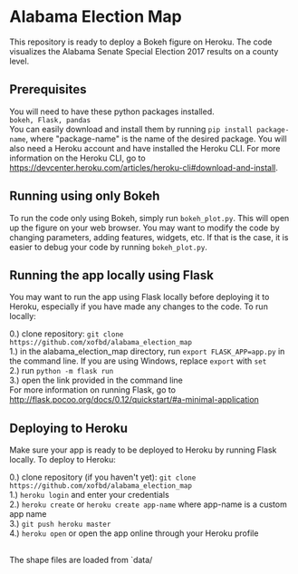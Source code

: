 # Alabama Election Map
This repository is ready to deploy a Bokeh figure on Heroku. The code visualizes the Alabama Senate Special Election 2017 results on a county level. <br>

## Prerequisites
You will need to have these python packages installed. <br>
`bokeh, Flask, pandas` <br>
You can easily download and install them by running `pip install package-name`, where "package-name" is the name of the desired package. You will also need a Heroku account and have installed the Heroku CLI. For more information on the Heroku CLI, go to https://devcenter.heroku.com/articles/heroku-cli#download-and-install.

## Running using only Bokeh
To run the code only using Bokeh, simply run `bokeh_plot.py`. This will open up the figure on your web browser. You may want to modify the code by changing parameters, adding features, widgets, etc. If that is the case, it is easier to debug your code by running `bokeh_plot.py`. <br>

## Running the app locally using Flask
You may want to run the app using Flask locally before deploying it to Heroku, especially if you have made any changes to the code. To run locally: <br>

0.) clone repository: `git clone https://github.com/xofbd/alabama_election_map` <br>
1.) in the alabama_election_map directory, run `export FLASK_APP=app.py` in the command line. If you are using Windows, replace `export` with `set` <br>
2.) run `python -m flask run` <br>
3.) open the link provided in the command line <br>
For more information on running Flask, go to http://flask.pocoo.org/docs/0.12/quickstart/#a-minimal-application <br>

## Deploying to Heroku
Make sure your app is ready to be deployed to Heroku by running Flask locally. To deploy to Heroku: <br>

0.) clone repository (if you haven't yet): `git clone https://github.com/xofbd/alabama_election_map` <br>
1.) `heroku login` and enter your credentials <br>
2.) `heroku create` or `heroku create app-name` where app-name is a custom app name <br>
3.) `git push heroku master` <br>
4.) `heroku open` or open the app online through your Heroku profile <br>

##

The shape files are loaded from `data/
